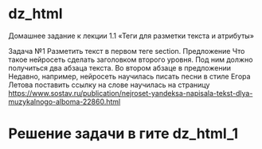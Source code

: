 # dz_html
Домашнее задание к лекции 1.1 «Теги для разметки текста и атрибуты»

Задача №1
Разметить текст в первом теге section. Предложение Что такое нейросеть сделать заголовком второго уровня. Под ним должно получиться два абзаца текста.
Во втором абзаце в предложении Недавно, например, нейросеть научилась писать песни в стиле Егора Летова поставить ссылку на слове научилась на страницу https://www.sostav.ru/publication/nejroset-yandeksa-napisala-tekst-dlya-muzykalnogo-alboma-22860.html

# Решение задачи в гите dz_html_1
